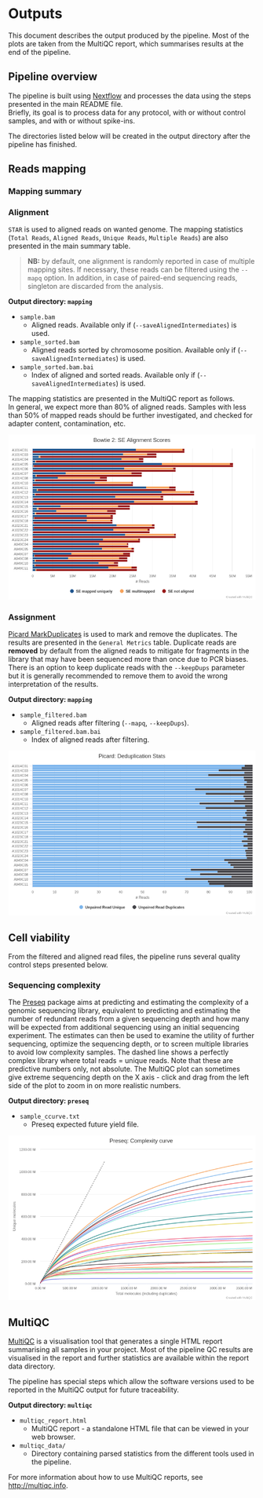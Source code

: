 # Outputs

<!-- TODO update with the output of your pipeline -->

This document describes the output produced by the pipeline. Most of the plots are taken from the MultiQC report, which summarises results at the end of the pipeline.

## Pipeline overview

The pipeline is built using [Nextflow](https://www.nextflow.io/)
and processes the data using the steps presented in the main README file.  
Briefly, its goal is to process <!-- TODO --> data for any protocol, with or without control samples, and with or without spike-ins.

The directories listed below will be created in the output directory after the pipeline has finished. 

## Reads mapping

### Mapping summary

### Alignment

`STAR` is used to aligned reads on wanted genome. The mapping statistics (`Total Reads`, `Aligned Reads`, `Unique Reads`, `Multiple Reads`) are also presented in the main summary table.

> **NB:** by default, one alignment is randomly reported in case of multiple mapping sites. If necessary, these reads can be filtered using the `--mapq` option. In addition, in case of paired-end sequencing reads, singleton are discarded from the analysis.

**Output directory: `mapping`**

* `sample.bam`
  * Aligned reads. Available only if (`--saveAlignedIntermediates`) is used.
* `sample_sorted.bam`
  * Aligned reads sorted by chromosome position. Available only if (`--saveAlignedIntermediates`) is used.
* `sample_sorted.bam.bai`
  * Index of aligned and sorted reads. Available only if (`--saveAlignedIntermediates`) is used.

The mapping statistics are presented in the MultiQC report as follows.  
In general, we expect more than 80% of aligned reads. Samples with less than 50% of mapped reads should be further investigated, and checked for adapter content, contamination, etc.

![MultiQC - Bowtie2 stats plot](images/bowtie2.png)

### Assignment

[Picard MarkDuplicates](https://broadinstitute.github.io/picard/command-line-overview.html) is used to mark and remove the duplicates. 
The results are presented in the `General Metrics` table. Duplicate reads are **removed** by default from the aligned reads to mitigate for fragments in the library that may have been sequenced more than once due to PCR biases. There is an option to keep duplicate reads with the `--keepDups` parameter but it is generally recommended to remove them to avoid the wrong interpretation of the results.	

**Output directory: `mapping`**

* `sample_filtered.bam`
  * Aligned reads after filtering (`--mapq`, `--keepDups`).
* `sample_filtered.bam.bai`
  * Index of aligned reads after filtering.

![MultiQC - Picard MarkDup stats plot](images/picard_deduplication.png)

## Cell viability

From the filtered and aligned read files, the pipeline runs several quality control steps presented below.

### Sequencing complexity

The [Preseq](http://smithlabresearch.org/software/preseq/) package aims at predicting and estimating the complexity of a genomic sequencing library, equivalent to predicting and estimating the number of redundant reads from a given sequencing depth and how many will be expected from additional sequencing using an initial sequencing experiment. The estimates can then be used to examine the utility of further sequencing, optimize the sequencing depth, or to screen multiple libraries to avoid low complexity samples. The dashed line shows a perfectly complex library where total reads = unique reads. Note that these are predictive numbers only, not absolute. The MultiQC plot can sometimes give extreme sequencing depth on the X axis - click and drag from the left side of the plot to zoom in on more realistic numbers.

**Output directory: `preseq`**

* `sample_ccurve.txt`
  * Preseq expected future yield file.

![MultiQC - Preseq library complexity plot](images/preseq_plot.png)

## MultiQC
[MultiQC](http://multiqc.info) is a visualisation tool that generates a single HTML report summarising all samples in your project. Most of the pipeline QC results are visualised in the report and further statistics are available within the report data directory.

The pipeline has special steps which allow the software versions used to be reported in the MultiQC output for future traceability.

**Output directory: `multiqc`**

* `multiqc_report.html`
  * MultiQC report - a standalone HTML file that can be viewed in your web browser.
* `multiqc_data/`
  * Directory containing parsed statistics from the different tools used in the pipeline.

For more information about how to use MultiQC reports, see http://multiqc.info.
